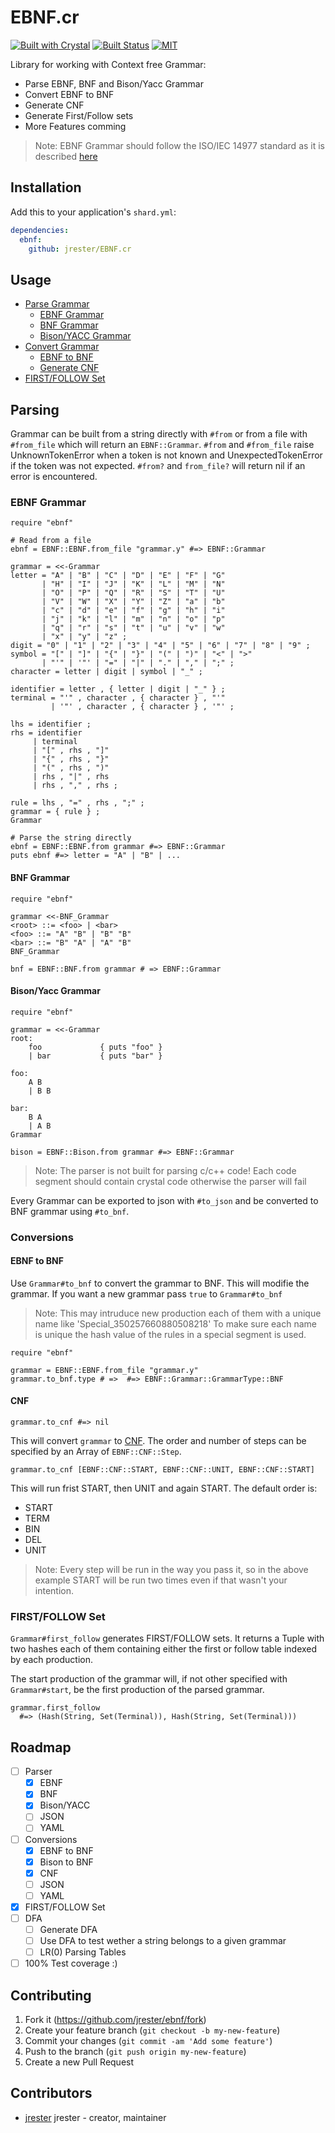 # EBNF.cr

[![Built with Crystal](https://img.shields.io/badge/built%20with-crystal-000000.svg?style=flat-square)](https://crystal-lang.org/)
[![Built Status](https://img.shields.io/travis/jrester/EBNF.cr/master.svg?style=flat-square)](https://travis-ci.org/jrester/EBNF.cr)
[![MIT](https://img.shields.io/badge/License-MIT-yellow.svg?style=flat-square)](https://en.wikipedia.org/wiki/MIT_License)

Library for working with Context free Grammar:
* Parse EBNF, BNF and Bison/Yacc Grammar
* Convert EBNF to BNF
* Generate CNF
* Generate First/Follow sets
* More Features comming

> Note:
> EBNF Grammar should follow the ISO/IEC 14977 standard as it is described [here](https://www.cl.cam.ac.uk/~mgk25/iso-14977.pdf)

## Installation

Add this to your application's `shard.yml`:

```yaml
dependencies:
  ebnf:
    github: jrester/EBNF.cr
```

## Usage

* [Parse Grammar](#parsing)
  - [EBNF Grammar](#ebnf-grammar)
  - [BNF Grammar](#bnf-grammar)
  - [Bison/YACC Grammar](#bisonyacc-grammar)
* [Convert Grammar](#conversions)
  - [EBNF to BNF](#ebnf-to-bnf)
  - [Generate CNF](#cnf)
* [FIRST/FOLLOW Set](#firstfollow-set)

## Parsing

Grammar can be built from a string directly with `#from` or from a file with `#from_file` which will return an `EBNF::Grammar`.
`#from` and `#from_file` raise UnknownTokenError when a token is not known and UnexpectedTokenError if the token was not expected.
`#from?` and `from_file?` will return nil if an error is encountered.


### EBNF Grammar

```crystal
require "ebnf"

# Read from a file
ebnf = EBNF::EBNF.from_file "grammar.y" #=> EBNF::Grammar

grammar = <<-Grammar
letter = "A" | "B" | "C" | "D" | "E" | "F" | "G"
       | "H" | "I" | "J" | "K" | "L" | "M" | "N"
       | "O" | "P" | "Q" | "R" | "S" | "T" | "U"
       | "V" | "W" | "X" | "Y" | "Z" | "a" | "b"
       | "c" | "d" | "e" | "f" | "g" | "h" | "i"
       | "j" | "k" | "l" | "m" | "n" | "o" | "p"
       | "q" | "r" | "s" | "t" | "u" | "v" | "w"
       | "x" | "y" | "z" ;
digit = "0" | "1" | "2" | "3" | "4" | "5" | "6" | "7" | "8" | "9" ;
symbol = "[" | "]" | "{" | "}" | "(" | ")" | "<" | ">"
       | "'" | '"' | "=" | "|" | "." | "," | ";" ;
character = letter | digit | symbol | "_" ;

identifier = letter , { letter | digit | "_" } ;
terminal = "'" , character , { character } , "'"
         | '"' , character , { character } , '"' ;

lhs = identifier ;
rhs = identifier
     | terminal
     | "[" , rhs , "]"
     | "{" , rhs , "}"
     | "(" , rhs , ")"
     | rhs , "|" , rhs
     | rhs , "," , rhs ;

rule = lhs , "=" , rhs , ";" ;
grammar = { rule } ;
Grammar

# Parse the string directly
ebnf = EBNF::EBNF.from grammar #=> EBNF::Grammar
puts ebnf #=> letter = "A" | "B" | ...
```

#### BNF Grammar


```crystal
require "ebnf"

grammar <<-BNF_Grammar
<root> ::= <foo> | <bar>
<foo> ::= "A" "B" | "B" "B"
<bar> ::= "B" "A" | "A" "B"
BNF_Grammar

bnf = EBNF::BNF.from grammar # => EBNF::Grammar
```


#### Bison/Yacc Grammar

```crystal
require "ebnf"

grammar = <<-Grammar
root:
    foo             { puts "foo" }
    | bar           { puts "bar" }

foo:
    A B
    | B B

bar:
    B A
    | A B
Grammar

bison = EBNF::Bison.from grammar #=> EBNF::Grammar
```

> Note: The parser is not built for parsing c/c++ code!
> Each code segment should contain crystal code otherwise the parser will fail

Every Grammar can be exported to json with `#to_json`
and be converted to BNF grammar using `#to_bnf`.


### Conversions

#### EBNF to BNF

Use `Grammar#to_bnf` to convert the grammar to BNF. This will modifie the grammar.
If you want a new grammar pass `true` to `Grammar#to_bnf`

> Note: This may intruduce new production each of them with a unique name like 'Special_350257660880508218'
> To make sure each name is unique the hash value of the rules in a special segment is used.

```crystal
require "ebnf"

grammar = EBNF::EBNF.from_file "grammar.y"
grammar.to_bnf.type # =>  #=> EBNF::Grammar::GrammarType::BNF
```

#### CNF

```crystal
grammar.to_cnf #=> nil
```

This will convert `grammar` to [CNF](htpps://https://en.wikipedia.org/wiki/Chomsky_normal_form). The order and number of steps can be specified by an Array of `EBNF::CNF::Step`.

```crystal
grammar.to_cnf [EBNF::CNF::START, EBNF::CNF::UNIT, EBNF::CNF::START]
```

This will run frist START, then UNIT and again START. The default order is:
* START
* TERM
* BIN
* DEL
* UNIT

> Note: Every step will be run in the way you pass it, so in the above example START will be run two times even if that wasn't your intention.


### FIRST/FOLLOW Set

`Grammar#first_follow` generates FIRST/FOLLOW sets. It returns a Tuple with two hashes each of them containing either the first or follow table indexed by each production.

The start production of the grammar will, if not other specified with `Grammar#start`,
be the first production of the parsed grammar.

```crystal
grammar.first_follow
  #=> (Hash(String, Set(Terminal)), Hash(String, Set(Terminal)))
```
## Roadmap

- [ ] Parser
  * [x] EBNF
  * [x] BNF
  * [x] Bison/YACC
  * [ ] JSON
  * [ ] YAML
- [ ] Conversions
  * [x] EBNF to BNF
  * [x] Bison to BNF
  * [x] CNF
  * [ ] JSON
  * [ ] YAML
- [x] FIRST/FOLLOW Set
- [ ] DFA
  - [ ] Generate DFA
  - [ ] Use DFA to test wether a string belongs to a given grammar
  - [ ] LR(0) Parsing Tables
- [ ] 100% Test coverage :)

## Contributing

1. Fork it (<https://github.com/jrester/ebnf/fork>)
2. Create your feature branch (`git checkout -b my-new-feature`)
3. Commit your changes (`git commit -am 'Add some feature'`)
4. Push to the branch (`git push origin my-new-feature`)
5. Create a new Pull Request

## Contributors

- [jrester](https://github.com/jrester) jrester - creator, maintainer
